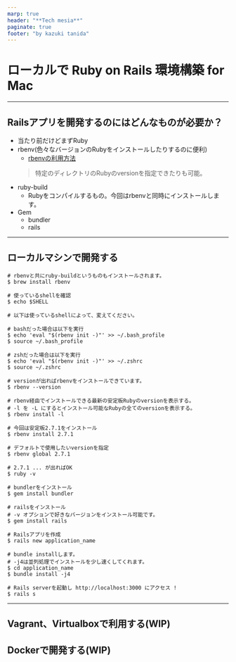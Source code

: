 ```yaml
---
marp: true
header: "**Tech mesia**"
paginate: true
footer: "by kazuki tanida"
---
```


<!-- prerender: true -->
<!-- class: invert -->

# ローカルで Ruby on Rails 環境構築 for Mac
---

## Railsアプリを開発するのにはどんなものが必要か？

- 当たり前だけどまずRuby
- rbenv(色々なバージョンのRubyをインストールしたりするのに便利)
  - [rbenvの利用方法]()
  >特定のディレクトリのRubyのversionを指定できたりも可能。
- ruby-build
  - Rubyをコンパイルするもの。今回はrbenvと同時にインストールします。
- Gem
  - bundler
  - rails

---

## ローカルマシンで開発する

```
# rbenvと共にruby-buildというものもインストールされます。
$ brew install rbenv

# 使っているshellを確認
$ echo $SHELL

# 以下は使っているshellによって、変えてください。

# bashだった場合は以下を実行
$ echo 'eval "$(rbenv init -)"' >> ~/.bash_profile
$ source ~/.bash_profile

# zshだった場合は以下を実行
$ echo 'eval "$(rbenv init -)"' >> ~/.zshrc
$ source ~/.zshrc

# versionが出ればrbenvをインストールできています。
$ rbenv --version

# rbenv経由でインストールできる最新の安定板Rubyのversionを表示する。
# -l を -L にするとインストール可能なRubyの全てのversionを表示する。
$ rbenv install -l

# 今回は安定板2.7.1をインストール
$ rbenv install 2.7.1

# デフォルトで使用したいversionを指定
$ rbenv global 2.7.1

# 2.7.1 ... が出ればOK
$ ruby -v

# bundlerをインストール
$ gem install bundler

# railsをインストール
# -v オプションで好きなバージョンをインストール可能です。
$ gem install rails

# Railsアプリを作成
$ rails new application_name

# bundle installします。
# -j4は並列処理でインストールを少し速くしてくれます。
$ cd application_name
$ bundle install -j4

# Rails serverを起動し http://localhost:3000 にアクセス !
$ rails s
```

---

## Vagrant、Virtualboxで利用する(WIP)

## Dockerで開発する(WIP)
